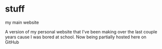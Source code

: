 # stuff
my main website

A version of my personal website that I've been making over the last couple years cause I was bored at school. Now being partially hosted here on GitHub
